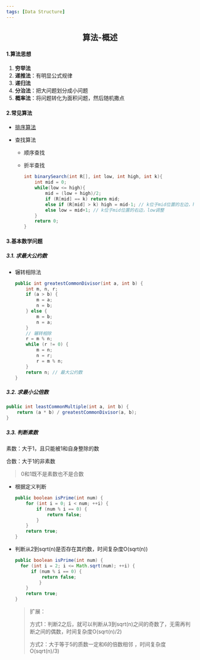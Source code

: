 ```yaml
---
tags: [Data Structure]
---
```

## <center>算法-概述</center>

#### 1.算法思想

1. **穷举法**
2. **递推法**：有明显公式规律
3. **递归法**
4. **分治法**：把大问题划分成小问题
5. **概率法**：将问题转化为面积问题，然后随机撒点

#### 2.常见算法

* [排序算法](https://fenglinliu.github.io/%E6%95%B0%E6%8D%AE%E7%BB%93%E6%9E%84-%E6%8E%92%E5%BA%8F/)

* 查找算法

  * 顺序查找

  * 折半查找

    ```java
    int binarySearch(int R[], int low, int high, int k){
    	int mid = 0;
    	while(low <= high){
    		mid = (low + high)/2;
    		if (R[mid] == k) return mid;
    		else if (R[mid] > k) high = mid-1; // k位于mid位置的左边，high调整
    		else low = mid+1; // k位于mid位置的右边，low调整
    	}
    	return 0;
    }
    ```

#### 3.基本数学问题

#####  3.1. 求最大公约数

* 辗转相除法

  ```java
  public int greatestCommonDivisor(int a, int b) {
      int m, n, r;
      if (a > b) {
          m = a;
          n = b;
      } else {
          m = b;
          n = a;
      }
      // 辗转相除
      r = m % n;
      while (r != 0) {
          m = n;
          n = r;
          r = m % n;
      }
      return n; // 最大公约数
  }
  ```



#####  3.2. 求最小公倍数

```java
public int leastCommonMultiple(int a, int b) {
    return (a * b) / greatestCommonDivisor(a, b);
}
```

#####  3.3. 判断素数

素数：大于1，且只能被1和自身整除的数

合数：大于1的非素数

> 0和1既不是素数也不是合数

* 根据定义判断

  ```java
  public boolean isPrime(int num) {
      for (int i = 0; i < num; ++i) {
          if (num % i == 0) {
              return false;
          }
      }
      return true;
  }
  ```

* 判断从2到sqrt(n)是否存在其约数，时间复杂度O(sqrt(n)) 

  ```java
  public boolean isPrime(int num) {
  	for (int i = 2; i <= Math.sqrt(num); ++i) {
  		if (num % i == 0) {
  			return false;
           }
      }
      return true;
  }
  ```

  > 扩展：
  >
  > 方式1：判断2之后，就可以判断从3到sqrt(n)之间的奇数了，无需再判断之间的偶数，时间复杂度O(sqrt(n)/2) 
  >
  > 方式2：大于等于5的质数一定和6的倍数相邻 ，时间复杂度O(sqrt(n)/3) 
  >
  > 